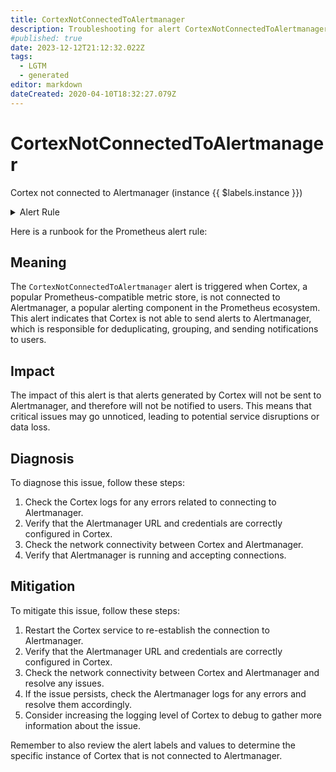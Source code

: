 ```yaml
---
title: CortexNotConnectedToAlertmanager
description: Troubleshooting for alert CortexNotConnectedToAlertmanager
#published: true
date: 2023-12-12T21:12:32.022Z
tags: 
  - LGTM
  - generated
editor: markdown
dateCreated: 2020-04-10T18:32:27.079Z
---
```


# CortexNotConnectedToAlertmanager

Cortex not connected to Alertmanager (instance {{ $labels.instance }})

<details>
  <summary>Alert Rule</summary>

{{% rule "cortex/cortex-internal.yml" "CortexNotConnectedToAlertmanager" %}}

{{% comment %}}

```yaml
alert: CortexNotConnectedToAlertmanager
expr: cortex_prometheus_notifications_alertmanagers_discovered < 1
for: 0m
labels:
    severity: critical
annotations:
    summary: Cortex not connected to Alertmanager (instance {{ $labels.instance }})
    description: |-
        Cortex not connected to Alertmanager (instance {{ $labels.instance }})
          VALUE = {{ $value }}
          LABELS = {{ $labels }}
    runbook: https://github.com/srerun/prometheus-alerts/blob/main/content/runbooks/cortex-internal/CortexNotConnectedToAlertmanager.md

```

{{% /comment %}}

</details>


Here is a runbook for the Prometheus alert rule:

## Meaning

The `CortexNotConnectedToAlertmanager` alert is triggered when Cortex, a popular Prometheus-compatible metric store, is not connected to Alertmanager, a popular alerting component in the Prometheus ecosystem. This alert indicates that Cortex is not able to send alerts to Alertmanager, which is responsible for deduplicating, grouping, and sending notifications to users.

## Impact

The impact of this alert is that alerts generated by Cortex will not be sent to Alertmanager, and therefore will not be notified to users. This means that critical issues may go unnoticed, leading to potential service disruptions or data loss.

## Diagnosis

To diagnose this issue, follow these steps:

1. Check the Cortex logs for any errors related to connecting to Alertmanager.
2. Verify that the Alertmanager URL and credentials are correctly configured in Cortex.
3. Check the network connectivity between Cortex and Alertmanager.
4. Verify that Alertmanager is running and accepting connections.

## Mitigation

To mitigate this issue, follow these steps:

1. Restart the Cortex service to re-establish the connection to Alertmanager.
2. Verify that the Alertmanager URL and credentials are correctly configured in Cortex.
3. Check the network connectivity between Cortex and Alertmanager and resolve any issues.
4. If the issue persists, check the Alertmanager logs for any errors and resolve them accordingly.
5. Consider increasing the logging level of Cortex to debug to gather more information about the issue.

Remember to also review the alert labels and values to determine the specific instance of Cortex that is not connected to Alertmanager.